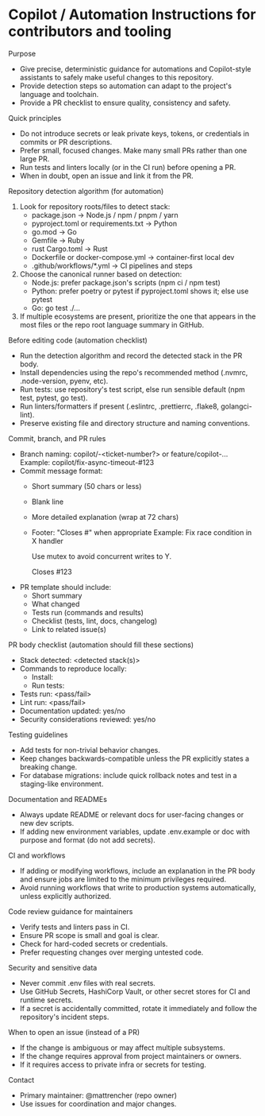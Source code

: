 # Copilot / Automation Instructions for contributors and tooling

Purpose
- Give precise, deterministic guidance for automations and Copilot-style assistants to safely make useful changes to this repository.
- Provide detection steps so automation can adapt to the project's language and toolchain.
- Provide a PR checklist to ensure quality, consistency and safety.

Quick principles
- Do not introduce secrets or leak private keys, tokens, or credentials in commits or PR descriptions.
- Prefer small, focused changes. Make many small PRs rather than one large PR.
- Run tests and linters locally (or in the CI run) before opening a PR.
- When in doubt, open an issue and link it from the PR.

Repository detection algorithm (for automation)
1. Look for repository roots/files to detect stack:
   - package.json → Node.js / npm / pnpm / yarn
   - pyproject.toml or requirements.txt → Python
   - go.mod → Go
   - Gemfile → Ruby
   - rust Cargo.toml → Rust
   - Dockerfile or docker-compose.yml → container-first local dev
   - .github/workflows/*.yml → CI pipelines and steps
2. Choose the canonical runner based on detection:
   - Node.js: prefer package.json's scripts (npm ci / npm test)
   - Python: prefer poetry or pytest if pyproject.toml shows it; else use pytest
   - Go: go test ./...
3. If multiple ecosystems are present, prioritize the one that appears in the most files or the repo root language summary in GitHub.

Before editing code (automation checklist)
- Run the detection algorithm and record the detected stack in the PR body.
- Install dependencies using the repo's recommended method (.nvmrc, .node-version, pyenv, etc).
- Run tests: use repository's test script, else run sensible default (npm test, pytest, go test).
- Run linters/formatters if present (.eslintrc, .prettierrc, .flake8, golangci-lint).
- Preserve existing file and directory structure and naming conventions.

Commit, branch, and PR rules
- Branch naming: copilot/<short-descriptor>-<ticket-number?> or feature/copilot-...
  Example: copilot/fix-async-timeout-#123
- Commit message format:
  - Short summary (50 chars or less)
  - Blank line
  - More detailed explanation (wrap at 72 chars)
  - Footer: "Closes #<issue>" when appropriate
  Example:
    Fix race condition in X handler

    Use mutex to avoid concurrent writes to Y.

    Closes #123
- PR template should include:
  - Short summary
  - What changed
  - Tests run (commands and results)
  - Checklist (tests, lint, docs, changelog)
  - Link to related issue(s)

PR body checklist (automation should fill these sections)
- Stack detected: <detected stack(s)>
- Commands to reproduce locally:
  - Install: <command>
  - Run tests: <command>
- Tests run: <pass/fail>
- Lint run: <pass/fail>
- Documentation updated: yes/no
- Security considerations reviewed: yes/no

Testing guidelines
- Add tests for non-trivial behavior changes.
- Keep changes backwards-compatible unless the PR explicitly states a breaking change.
- For database migrations: include quick rollback notes and test in a staging-like environment.

Documentation and READMEs
- Always update README or relevant docs for user-facing changes or new dev scripts.
- If adding new environment variables, update .env.example or doc with purpose and format (do not add secrets).

CI and workflows
- If adding or modifying workflows, include an explanation in the PR body and ensure jobs are limited to the minimum privileges required.
- Avoid running workflows that write to production systems automatically, unless explicitly authorized.

Code review guidance for maintainers
- Verify tests and linters pass in CI.
- Ensure PR scope is small and goal is clear.
- Check for hard-coded secrets or credentials.
- Prefer requesting changes over merging untested code.

Security and sensitive data
- Never commit .env files with real secrets.
- Use GitHub Secrets, HashiCorp Vault, or other secret stores for CI and runtime secrets.
- If a secret is accidentally committed, rotate it immediately and follow the repository's incident steps.

When to open an issue (instead of a PR)
- If the change is ambiguous or may affect multiple subsystems.
- If the change requires approval from project maintainers or owners.
- If it requires access to private infra or secrets for testing.

Contact
- Primary maintainer: @mattrencher (repo owner)
- Use issues for coordination and major changes.
